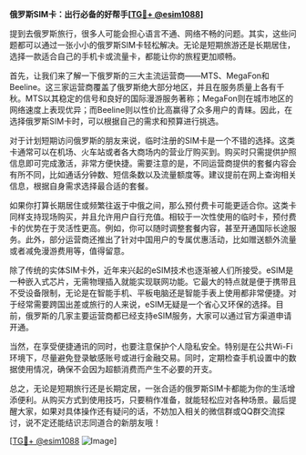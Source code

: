 **俄罗斯SIM卡：出行必备的好帮手[[TG💪+ @esim1088](https://t.me/s/esim1088)]**

提到去俄罗斯旅行，很多人可能会担心语言不通、网络不畅的问题。其实，这些问题都可以通过一张小小的俄罗斯SIM卡轻松解决。无论是短期旅游还是长期居住，选择一款适合自己的手机卡或流量卡，都能让你的旅程更加顺畅。

首先，让我们来了解一下俄罗斯的三大主流运营商——MTS、MegaFon和Beeline。这三家运营商覆盖了俄罗斯绝大部分地区，并且在服务质量上各有千秋。MTS以其稳定的信号和良好的国际漫游服务著称；MegaFon则在城市地区的网络速度上表现优异；而Beeline则以性价比高赢得了众多用户的青睐。因此，在选择俄罗斯SIM卡时，可以根据自己的需求和预算进行挑选。

对于计划短期访问俄罗斯的朋友来说，临时注册的SIM卡是一个不错的选择。这类卡通常可以在机场、火车站或者各大商场内的营业厅购买到。购买时只需提供护照信息即可完成激活，非常方便快捷。需要注意的是，不同运营商提供的套餐内容会有所不同，比如通话分钟数、短信条数以及流量额度等。建议提前在网上查询相关信息，根据自身需求选择最合适的套餐。

如果你打算长期居住或频繁往返于中俄之间，那么预付费卡可能更适合你。这类卡同样支持现场购买，并且允许用户自行充值。相较于一次性使用的临时卡，预付费卡的优势在于灵活性更高。例如，你可以随时调整套餐内容，甚至开通国际长途服务。此外，部分运营商还推出了针对中国用户的专属优惠活动，比如赠送额外流量或者减免漫游费用等，值得留意。

除了传统的实体SIM卡外，近年来兴起的eSIM技术也逐渐被人们所接受。eSIM是一种嵌入式芯片，无需物理插入就能实现联网功能。它最大的特点就是便于携带且不受设备限制，无论是在智能手机、平板电脑还是智能手表上使用都非常便捷。对于经常需要跨国出差或旅行的人来说，eSIM无疑是一个省心又环保的选择。目前，俄罗斯的几家主要运营商都已经支持eSIM服务，大家可以通过官方渠道申请开通。

当然，在享受便捷通讯的同时，也要注意保护个人隐私安全。特别是在公共Wi-Fi环境下，尽量避免登录敏感账号或进行金融交易。同时，定期检查手机设置中的数据使用情况，确保不会因为超额消费而产生不必要的开支。

总之，无论是短期旅行还是长期定居，一张合适的俄罗斯SIM卡都能为你的生活增添便利。从购买方式到使用技巧，只要稍作准备，就能轻松应对各种场景。最后提醒大家，如果对具体操作还有疑问的话，不妨加入相关的微信群或QQ群交流探讨，说不定还能结识志同道合的新朋友哦！

[[TG💪+ @esim1088](https://t.me/s/esim1088) ![Image](https://i.postimg.cc/4NQfJmqS/Snipaste-2025-05-13-00-14-12.png)]